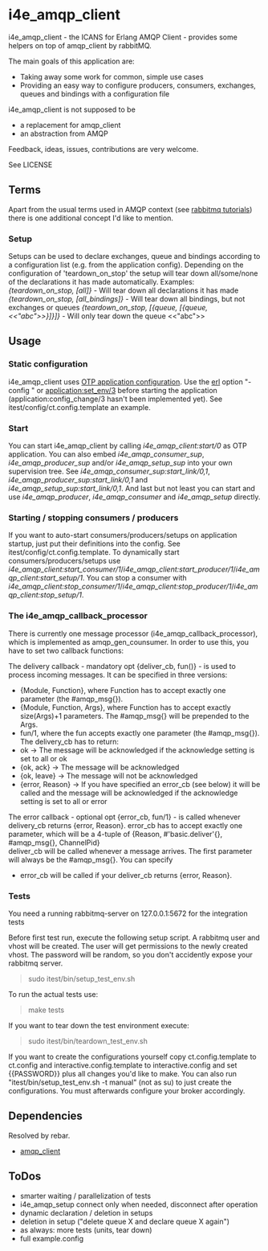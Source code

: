 i4e_amqp_client
================

i4e_amqp_client - the ICANS for Erlang AMQP Client - provides some helpers on top of amqp_client by rabbitMQ.

The main goals of this application are:
* Taking away some work for common, simple use cases
* Providing an easy way to configure producers, consumers, exchanges, queues and bindings with a configuration file

i4e_amqp_client is not supposed to be
* a replacement for amqp_client
* an abstraction from AMQP

Feedback, ideas, issues, contributions are very welcome.

See LICENSE

Terms
------

Apart from the usual terms used in AMQP context (see [rabbitmq tutorials](http://www.rabbitmq.com/getstarted.html)) there is one additional concept I'd like to mention.

### Setup
Setups can be used to declare exchanges, queue and bindings according to a configuration list (e.g. from the application config).
Depending on the configuration of 'teardown_on_stop' the setup will tear down all/some/none of the declarations it has made automatically.
Examples:
*{teardown_on_stop, [all]}* - Will tear down all declarations it has made
*{teardown_on_stop, [all_bindings]}* - Will tear down all bindings, but not exchanges or queues
*{teardown_on_stop, [{queue, [{queue, <<"abc">>}]}]}* - Will only tear down the queue <<"abc">>

Usage
------

### Static configuration

i4e_amqp_client uses [OTP application configuration](http://www.erlang.org/doc/design_principles/applications.html#id74282).
Use the [erl](http://www.erlang.org/doc/man/erl.html) option "-config <config file>" or [application:set_env/3](http://www.erlang.org/doc/apps/kernel/application.html#set_env-3) before starting the application (application:config_change/3 hasn't been implemented yet).
See itest/config/ct.config.template an example.

### Start

You can start i4e_amqp_client by calling *i4e_amqp_client:start/0* as OTP application.
You can also embed *i4e_amqp_consumer_sup*, *i4e_amqp_producer_sup* and/or *i4e_amqp_setup_sup* into your own supervision tree. See *i4e_amqp_consumer_sup:start_link/0,1*, *i4e_amqp_producer_sup:start_link/0,1* and *i4e_amqp_setup_sup:start_link/0,1*.
And last but not least you can start and use *i4e_amqp_producer*, *i4e_amqp_consumer* and *i4e_amqp_setup* directly.

### Starting / stopping consumers / producers

If you want to auto-start consumers/producers/setups on application startup, just put their definitions into the config. See itest/config/ct.config.template.
To dynamically start consumers/producers/setups use *i4e_amqp_client:start_consumer/1*/*i4e_amqp_client:start_producer/1*/*i4e_amqp_client:start_setup/1*.
You can stop a consumer with *i4e_amqp_client:stop_consumer/1*/*i4e_amqp_client:stop_producer/1*/*i4e_amqp_client:stop_setup/1*.

### The i4e_amqp_callback_processor

There is currently one message processor (i4e_amqp_callback_processor), which is implemented as amqp_gen_counsumer.
In order to use this, you have to set two callback functions:

The delivery callback - mandatory opt {deliver_cb, fun()} - is used to process incoming messages.
It can be specified in three versions:
- {Module, Function}, where Function has to accept exactly one parameter (the #amqp_msg{}).
- {Module, Function, Args}, where Function has to accept exactly size(Args)+1 parameters. The #amqp_msg{} will be prepended to the Args.
- fun/1, where the fun accepts exactly one parameter (the #amqp_msg{}).
The delivery_cb has to return:
- ok -> The message will be acknowledged if the acknowledge setting is set to all or ok 
- {ok, ack} -> The message will be acknowledged
- {ok, leave} -> The message will not be acknowledged
- {error, Reason} -> If you have specified an error_cb (see below) it will be called and the message will be acknowledged if the acknowledge setting is set to all or error

The error callback - optional opt {error_cb, fun/1} - is called whenever delivery_cb returns {error, Reason}.
error_cb has to accept exactly one parameter, which will be a 4-tuple of {Reason, #'basic.deliver'{}, #amqp_msg{}, ChannelPid}   
deliver_cb will be called whenever a message arrives. The first parameter will always be the #amqp_msg{}. You can specify  
- error_cb will be called if your deliver_cb returns {error, Reason}. 

### Tests

You need a running rabbitmq-server on 127.0.0.1:5672 for the integration tests

Before first test run, execute the following setup script. A rabbitmq user and vhost will be created. The user will get permissions to the newly created vhost. The password will be random, so you don't accidently expose your rabbitmq server. 
> sudo itest/bin/setup_test_env.sh

To run the actual tests use:
> make tests

If you want to tear down the test environment execute:
> sudo itest/bin/teardown_test_env.sh

If you want to create the configurations yourself copy ct.config.template to ct.config and interactive.config.template to interactive.config and set {{PASSWORD}} plus all changes you'd like to make. 
You can also run "itest/bin/setup_test_env.sh -t manual" (not as su) to just create the configurations. You must afterwards configure your broker accordingly.

Dependencies
-------------
Resolved by rebar.

* [amqp_client](http://github.com/jbrisbin/amqp_client) 

ToDos
------
- smarter waiting / parallelization of tests
- i4e_amqp_setup connect only when needed, disconnect after operation
- dynamic declaration / deletion in setups
- deletion in setup ("delete queue X and declare queue X again")
- as always: more tests (units, tear down)
- full example.config